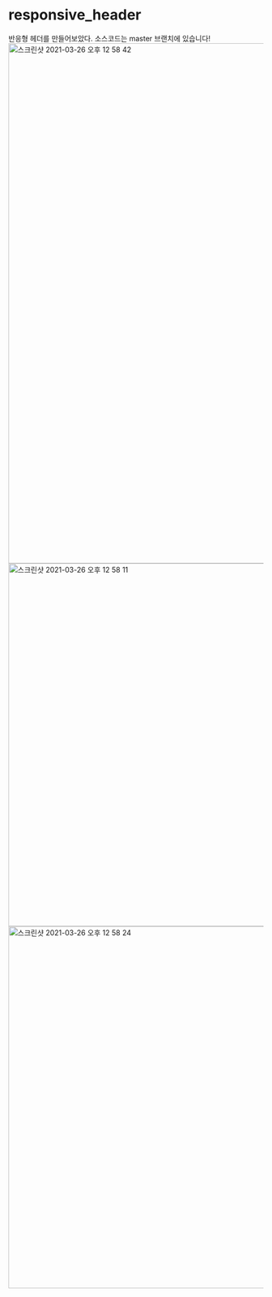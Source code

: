 # responsive_header
반응형 헤더를 만들어보았다.
소스코드는 master 브랜치에 있습니다!
<img width="1026" alt="스크린샷 2021-03-26 오후 12 58 42" src="https://user-images.githubusercontent.com/81338198/112575145-17e08b00-8e33-11eb-95f0-24c8785bb86e.png">
<img width="716" alt="스크린샷 2021-03-26 오후 12 58 11" src="https://user-images.githubusercontent.com/81338198/112575162-1d3dd580-8e33-11eb-9488-5e1985ecf8de.png">
<img width="714" alt="스크린샷 2021-03-26 오후 12 58 24" src="https://user-images.githubusercontent.com/81338198/112575170-1e6f0280-8e33-11eb-8468-d4ee63c0c26c.png">
